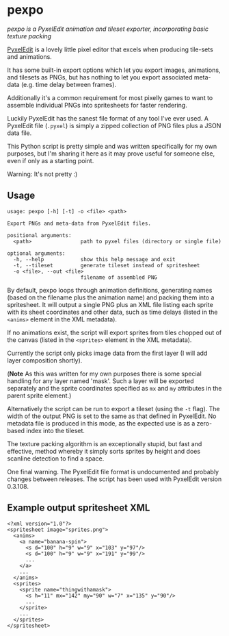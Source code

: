 # pexpo
*pexpo is a PyxelEdit animation and tileset exporter, incorporating basic texture packing*

[PyxelEdit](http://pyxeledit.com/) is a lovely little pixel editor that excels when producing tile-sets and animations.

It has some built-in export options which let you export images, animations, and tilesets as PNGs, but has nothing to let you export associated meta-data (e.g. time delay between frames).

Additionally it's a common requirement for most pixelly games to want to assemble individual PNGs into spritesheets for faster rendering.

Luckily PyxelEdit has the sanest file format of any tool I've ever used. A PyxelEdit file (`.pyxel`) is simply a zipped collection of PNG files plus a JSON data file.

This Python script is pretty simple and was written specifically for my own purposes, but I'm sharing it here as it may prove useful for someone else, even if only as a starting point.

Warning: It's not pretty :)

## Usage
```
usage: pexpo [-h] [-t] -o <file> <path>

Export PNGs and meta-data from PyxelEdit files.

positional arguments:
  <path>                path to pyxel files (directory or single file)

optional arguments:
  -h, --help            show this help message and exit
  -t, --tileset         generate tileset instead of spritesheet
  -o <file>, --out <file>
                        filename of assembled PNG
```
By default, pexpo loops through animation definitions, generating names (based on the filename plus the animation name) and packing them into a spritesheet. It will output a single PNG plus an XML file listing each sprite with its sheet coordinates and other data, such as time delays (listed in the  `<anims>` element in the XML metadata).

If no animations exist, the script will export sprites from tiles chopped out of the canvas (listed in the  `<sprites>` element in the XML metadata).

Currently the script only picks image data from the first layer (I will add layer composition shortly).

(**Note** As this was written for my own purposes there is some special handling for any layer named 'mask'. Such a layer will be exported separately and the sprite coordinates specified as `mx` and `my` attributes in the parent sprite element.)

Alternatively the script can be run to export a tileset (using the `-t` flag). The width of the output PNG is set to the same as that defined in PyxelEdit. No metadata file is produced in this mode, as the expected use is as a zero-based index into the tileset.

The texture packing algorithm is an exceptionally stupid, but fast and effective, method whereby it simply sorts sprites by height and does scanline detection to find a space.

One final warning. The PyxelEdit file format is undocumented and probably changes between releases. The script has been used with PyxelEdit version 0.3.108.

## Example output spritesheet XML

```
<?xml version="1.0"?>
<spritesheet image="sprites.png">
  <anims>
    <a name="banana-spin">
      <s d="100" h="9" w="9" x="103" y="97"/>
      <s d="100" h="9" w="9" x="191" y="99"/>
      ...
    </a>
    ...
  </anims>
  <sprites>
    <sprite name="thingwithamask">
      <s h="11" mx="142" my="90" w="7" x="135" y="90"/>
      ...
    </sprite>
    ...
  </sprites>
</spritesheet>
```
